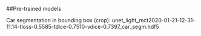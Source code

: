 ##Pre-trained models

Car segmentation in bounding box (crop):
unet_light_mct2020-01-21-12-31-11.14-tloss-0.5585-tdice-0.7510-vdice-0.7397_car_segm.hdf5
